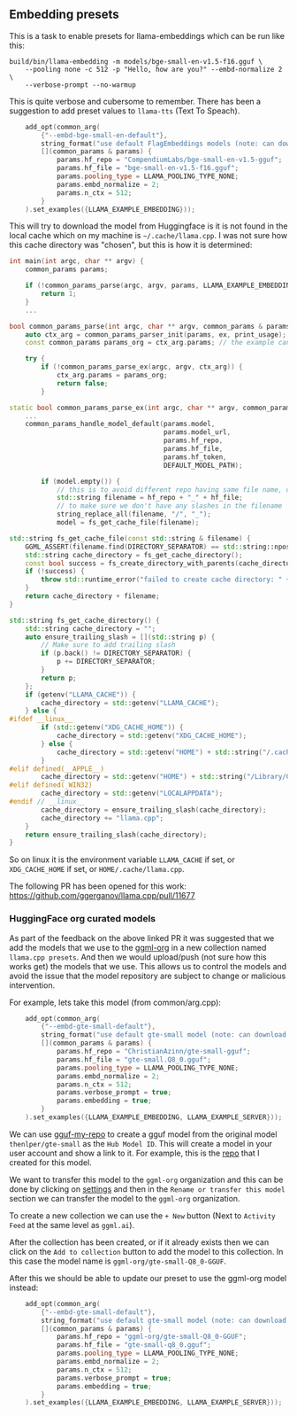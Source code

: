## Embedding presets
This is a task to enable presets for llama-embeddings which can be run
like this:
```console
build/bin/llama-embedding -m models/bge-small-en-v1.5-f16.gguf \
    --pooling none -c 512 -p "Hello, how are you?" --embd-normalize 2 \
    --verbose-prompt --no-warmup
```
This is quite verbose and cubersome to remember. There has been a suggestion
to add preset values to `llama-tts` (Text To Speach).
```cpp
    add_opt(common_arg(
        {"--embd-bge-small-en-default"},
        string_format("use default FlagEmbeddings models (note: can download weights from the internet)"),
        [](common_params & params) {
            params.hf_repo = "CompendiumLabs/bge-small-en-v1.5-gguf";
            params.hf_file = "bge-small-en-v1.5-f16.gguf";
            params.pooling_type = LLAMA_POOLING_TYPE_NONE;
            params.embd_normalize = 2;
            params.n_ctx = 512;
        }
    ).set_examples({LLAMA_EXAMPLE_EMBEDDING}));
```
This will try to download the model from Huggingface is it is not found in the
local cache which on my machine is `~/.cache/llama.cpp`. I was not sure how
this cache directory was "chosen", but this is how it is determined:
```cpp
int main(int argc, char ** argv) {
    common_params params;

    if (!common_params_parse(argc, argv, params, LLAMA_EXAMPLE_EMBEDDING)) {
        return 1;
    }
    ...
```
```c++
bool common_params_parse(int argc, char ** argv, common_params & params, llama_example ex, void(*print_usage)(int, char **)) {
    auto ctx_arg = common_params_parser_init(params, ex, print_usage);
    const common_params params_org = ctx_arg.params; // the example can modify the default params

    try {
        if (!common_params_parse_ex(argc, argv, ctx_arg)) {
            ctx_arg.params = params_org;
            return false;
        }
```
```cpp
static bool common_params_parse_ex(int argc, char ** argv, common_params_context & ctx_arg) {
    ...
    common_params_handle_model_default(params.model,
                                       params.model_url,
                                       params.hf_repo,
                                       params.hf_file,
                                       params.hf_token,
                                       DEFAULT_MODEL_PATH);
```
```cpp
        if (model.empty()) {
            // this is to avoid different repo having same file name, or same file name in different subdirs
            std::string filename = hf_repo + "_" + hf_file;
            // to make sure we don't have any slashes in the filename
            string_replace_all(filename, "/", "_");
            model = fs_get_cache_file(filename);
```
```cpp
std::string fs_get_cache_file(const std::string & filename) {
    GGML_ASSERT(filename.find(DIRECTORY_SEPARATOR) == std::string::npos);
    std::string cache_directory = fs_get_cache_directory();
    const bool success = fs_create_directory_with_parents(cache_directory);
    if (!success) {
        throw std::runtime_error("failed to create cache directory: " + cache_directory);
    }
    return cache_directory + filename;
}
```
```cpp
std::string fs_get_cache_directory() {
    std::string cache_directory = "";
    auto ensure_trailing_slash = [](std::string p) {
        // Make sure to add trailing slash
        if (p.back() != DIRECTORY_SEPARATOR) {
            p += DIRECTORY_SEPARATOR;
        }
        return p;
    };
    if (getenv("LLAMA_CACHE")) {
        cache_directory = std::getenv("LLAMA_CACHE");
    } else {
#ifdef __linux__
        if (std::getenv("XDG_CACHE_HOME")) {
            cache_directory = std::getenv("XDG_CACHE_HOME");
        } else {
            cache_directory = std::getenv("HOME") + std::string("/.cache/");
        }
#elif defined(__APPLE__)
        cache_directory = std::getenv("HOME") + std::string("/Library/Caches/");
#elif defined(_WIN32)
        cache_directory = std::getenv("LOCALAPPDATA");
#endif // __linux__
        cache_directory = ensure_trailing_slash(cache_directory);
        cache_directory += "llama.cpp";
    }
    return ensure_trailing_slash(cache_directory);
}
```
So on linux it is the environment variable `LLAMA_CACHE` if set, or
`XDG_CACHE_HOME` if set, or `HOME/.cache/llama.cpp`.

The following PR has been opened for this work:
https://github.com/ggerganov/llama.cpp/pull/11677

### HuggingFace org curated models
As part of the feedback on the above linked PR it was suggested that we add
the models that we use to the [ggml-org](https://huggingface.co/ggml-org) in a
new collection named `llama.cpp presets`. And then we would upload/push (not
sure how this works get) the models that we use. This allows us to control the
models and avoid the issue that the model repository are subject to change or
malicious intervention.

For example, lets take this model (from common/arg.cpp):
```cpp
    add_opt(common_arg(
        {"--embd-gte-small-default"},
        string_format("use default gte-small model (note: can download weights from the internet)"),
        [](common_params & params) {
            params.hf_repo = "ChristianAzinn/gte-small-gguf";
            params.hf_file = "gte-small.Q8_0.gguf";
            params.pooling_type = LLAMA_POOLING_TYPE_NONE;
            params.embd_normalize = 2;
            params.n_ctx = 512;
            params.verbose_prompt = true;
            params.embedding = true;
        }
    ).set_examples({LLAMA_EXAMPLE_EMBEDDING, LLAMA_EXAMPLE_SERVER}));
```
We can use [gguf-my-repo](https://huggingface.co/spaces/ggml-org/gguf-my-repo)
to create a gguf model from the original model `thenlper/gte-small` as the
`Hub Model ID`. This will create a model in your user account and show a link
to it. For example, this is the [repo](https://huggingface.co/danbev/gte-small-Q8_0-GGUF)
that I created for this model.

We want to transfer this model to the `ggml-org` organization and this can
be done by clicking on [settings](https://huggingface.co/danbev/gte-small-Q8_0-GGUF/settings)
and then in the `Rename or transfer this model` section we can transfer the
model to the `ggml-org` organization.

To create a new collection we can use the `+ New` button (Next to `Activity Feed`
at the same level as `ggml.ai`).

After the collection has been created, or if it already exists then we can
click on the `Add to collection` button to add the model to this collection.
In this case the model name is `ggml-org/gte-small-Q8_0-GGUF`.

After this we should be able to update our preset to use the ggml-org model
instead:
```cpp
    add_opt(common_arg(
        {"--embd-gte-small-default"},
        string_format("use default gte-small model (note: can download weights from the internet)"),
        [](common_params & params) {
            params.hf_repo = "ggml-org/gte-small-Q8_0-GGUF";
            params.hf_file = "gte-small-q8_0.gguf";
            params.pooling_type = LLAMA_POOLING_TYPE_NONE;
            params.embd_normalize = 2;
            params.n_ctx = 512;
            params.verbose_prompt = true;
            params.embedding = true;
        }
    ).set_examples({LLAMA_EXAMPLE_EMBEDDING, LLAMA_EXAMPLE_SERVER}));
```

```

